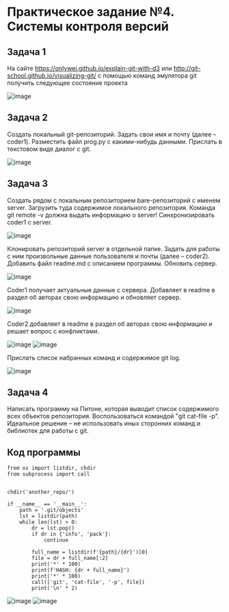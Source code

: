 # Практическое задание №4. Системы контроля версий

## Задача 1

На сайте https://onlywei.github.io/explain-git-with-d3 или http://git-school.github.io/visualizing-git/ с помощью команд эмулятора git получить следующее состояние проекта

![image](https://github.com/user-attachments/assets/be0ed5cf-4719-4975-be7f-f8346186b88d)


## Задача 2

Создать локальный git-репозиторий. Задать свои имя и почту (далее – coder1). Разместить файл prog.py с какими-нибудь данными. Прислать в текстовом виде диалог с git.

![image](https://github.com/user-attachments/assets/ce17cfd2-5ea0-425c-87f7-142b3d5fcb6d)


## Задача 3

Создать рядом с локальным репозиторием bare-репозиторий с именем server. Загрузить туда содержимое локального репозитория. Команда git remote -v должна выдать информацию о server! Синхронизировать coder1 с server.

![image](https://github.com/user-attachments/assets/a072cdd8-4bfc-4ce1-bc00-fdea3d55941e)


Клонировать репозиторий server в отдельной папке. Задать для работы с ним произвольные данные пользователя и почты (далее – coder2). Добавить файл readme.md с описанием программы. Обновить сервер.

![image](https://github.com/user-attachments/assets/9b409e2c-f84a-47a5-aca2-9441ffdc8865)


Coder1 получает актуальные данные с сервера. Добавляет в readme в раздел об авторах свою информацию и обновляет сервер.

![image](https://github.com/user-attachments/assets/de8aa1f6-7893-4b85-a346-80a38878a38b)


Coder2 добавляет в readme в раздел об авторах свою информацию и решает вопрос с конфликтами.

![image](https://github.com/user-attachments/assets/f47a5856-99d1-44c6-bc1f-86c39a2872d8)
![image](https://github.com/user-attachments/assets/bc9ebe86-eee6-4f7a-b5ca-83f539c0a59d)


Прислать список набранных команд и содержимое git log.

![image](https://github.com/user-attachments/assets/70a0688b-d473-4883-94b1-459798a2dee8)


## Задача 4

Написать программу на Питоне, которая выводит список содержимого всех объектов репозитория. Воспользоваться командой "git cat-file -p". Идеальное решение – не использовать иных сторонних команд и библиотек для работы с git.

## Код программы
```
from os import listdir, chdir
from subprocess import call


chdir('another_repo/')

if __name__ == '__main__':
    path = '.git/objects'
    lst = listdir(path)
    while len(lst) > 0:
        dr = lst.pop()
        if dr in {'info', 'pack'}:
            continue

        full_name = listdir(f'{path}/{dr}')[0]
        file = dr + full_name[:2]
        print('*' * 100)
        print(f'HASH: {dr + full_name}')
        print('*' * 100)
        call(['git', 'cat-file', '-p', file])
        print('\n' * 2)
```
![image](https://github.com/user-attachments/assets/191ffbff-d8ce-4209-9c0e-9c764e71a150)
![image](https://github.com/user-attachments/assets/5296f834-3365-44fb-812a-7b3c3e48fcc4)


